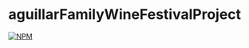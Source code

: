 # aguillarFamilyWineFestivalProject

[![NPM](https://img.shields.io/npm/l/react)](https://github.com/celiceceron/aguillarFamilyWineFestivalProject/new/master) 

